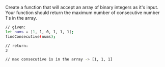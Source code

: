 Create a function that will accept an array of binary integers as it's input. Your function should return the maximum number of consecutive number 1's in the array.
```sh
// given:
let nums = [1, 1, 0, 1, 1, 1];
findConsecutive(nums);

// return:
3

// max consecutive 1s in the array -> [1, 1, 1]